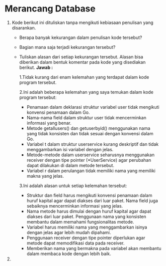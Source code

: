 # Merancang Database

1. Kode berikut ini dituliskan tanpa mengikuti kebiasaan penulisan yang disarankan.
    - Berapa banyak kekurangan dalam penulisan kode tersebut?
    - Bagian mana saja terjadi kekurangan tersebut?
    - Tuliskan alasan dari setiap kekurangan tersebut. Alasan bisa diberikan dalam bentuk komentar pada kode yang disediakan berikut.
   **Jawab :**

        1.Tidak kurang dari enam kelemahan yang terdapat dalam kode program tersebut.

        2.Ini adalah beberapa kelemahan yang saya temukan dalam kode program tersebut:

        - Penamaan dalam deklarasi struktur variabel user tidak mengikuti konvensi penamaan dalam Go.
        - Nama-nama field dalam struktur user tidak mencerminkan informasi yang benar.
        - Metode getallusers() dan getuserbyid() menggunakan nama yang tidak konsisten dan tidak sesuai dengan konvensi dalam Go.
        - Variabel t dalam struktur userservice kurang deskriptif dan tidak menggambarkan isi variabel dengan jelas.
        - Metode-metode dalam userservice seharusnya menggunakan receiver dengan tipe pointer (*UserService) agar perubahan dapat dilakukan di dalam metode tersebut.
        - Variabel r dalam perulangan tidak memiliki nama yang memiliki makna yang jelas.

        3.Ini adalah alasan untuk setiap kelemahan tersebut:

        - Struktur dan field harus mengikuti konvensi penamaan dalam huruf kapital agar dapat diakses dari luar paket. Nama field juga sebaiknya mencerminkan informasi yang jelas.
        - Nama metode harus dimulai dengan huruf kapital agar dapat diakses dari luar paket. Penggunaan nama yang konsisten membantu dalam memahami fungsionalitas metode.
        - Variabel harus memiliki nama yang menggambarkan isinya dengan jelas agar lebih mudah dipahami.
        - Penggunaan receiver dengan tipe pointer diperlukan agar metode dapat memodifikasi data pada receiver.
        - Memberikan nama yang bermakna pada variabel akan membantu dalam membaca kode dengan lebih baik.

2. 

